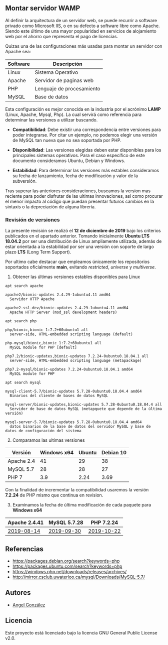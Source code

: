 ## Montar servidor WAMP

Al definir la arquitectura de un servidor web, se puede recurrir a software privado como Microsoft IIS, o 
en su defecto a software libre como Apache. Siendo este último de una mayor popularidad en servicios de
alojamiento web por el ahorro que representa el pago de licencias.

Quizas una de las configuraciones más usadas para montar un servidor con Apache sea:

| Software | Descripción |
| --- | --- |
| Linux | Sistema Operativo |
| Apache | Servidor de paginas web |
| PHP | Lenguaje de procesamiento |
| MySQL | Base de datos |

Esta configuración es mejor conocida en la industria por el acrónimo **LAMP** (Linux, Apache, Mysql, Php).
La cual servirá como referencia para determinar las versiones a utilizar buscando.

* **Compatibilidad**: Debe existir una correspondencia entre versiones para poder integrarse. 
Por citar un ejemplo, no podemos elegir una versión de MySQL tan nueva que no sea soportada por PHP.

* **Disponibilidad**: Las versiones elegidas deben estar disponibles para los principales sistemas operativos.
Para el caso específico de este documento consideramos Ubuntu, Debian y Windows.

* **Estabilidad**: Para determinar las versiones más estables consideramos su fecha de lanzamiento, fecha de modificación y
valor de la subversión.

Tras superar las anteriores consideraciones, buscamos la version mas reciente para poder disfrutar de las ultimas innovaciones, 
así como procurar el menor impacto al código que puedan presentar futuros cambios en la sintaxis o la depreciación de 
alguna librería.

### Revisión de versiones

La presente revisión se realizó el **12 de diciembre de 2019** bajo los criterios publicados en el apartado anterior.
Tomando inicialmente **Ubuntu LTS 18.04.2** por ser una distribución de Linux ampliamente utilizada, además de estar
orientada a la estabilidad por ser una versión con soporte de largo plazo **LTS** (Long Term Support).

Por ultimo cabe destacar que empleamos únicamente los repositorios soportados oficialmente **main**, evitando *restricted*, 
*universe* y *multiverse*.

1. Obtener las últimas versiones estables disponibles para Linux

```
apt search apache

apache2/bionic-updates 2.4.29-1ubuntu4.11 amd64
  Servidor HTTP Apache

apache2-ssl-dev/bionic-updates 2.4.29-1ubuntu4.11 amd64
  Apache HTTP Server (mod_ssl development headers)

apt search php

php/bionic,bionic 1:7.2+60ubuntu1 all
  server-side, HTML-embedded scripting language (default)

php-mysql/bionic,bionic 1:7.2+60ubuntu1 all
  MySQL module for PHP [default]

php7.2/bionic-updates,bionic-updates 7.2.24-0ubuntu0.18.04.1 all
  server-side, HTML-embedded scripting language (metapackage)

php7.2-mysql/bionic-updates 7.2.24-0ubuntu0.18.04.1 amd64
  MySQL module for PHP

apt search mysql

mysql-client-5.7/bionic-updates 5.7.28-0ubuntu0.18.04.4 amd64
  Binarios del cliente de bases de datos MySQL

mysql-server/bionic-updates,bionic-updates 5.7.28-0ubuntu0.18.04.4 all
  Servidor de base de datos MySQL (metapquete que depende de la última versión)

mysql-server-5.7/bionic-updates 5.7.28-0ubuntu0.18.04.4 amd64
  datos binarios de la base de datos del servidor MySQL y base de datos de configuración del sistema
```
2. Comparamos las ultimas versiones

| Versión | Windows x64 | Ubuntu | Debian 10 |
| --- | --- | --- | --- |
| Apache 2.4 | 41 | 29 | 38 |
| MySQL 5.7 | 28 | 28 | 27 |
| PHP 7 | 3.9 | 2.24 | 3.69 |

Con la finalidad de incrementar la compatibilidad usaremos la versión **7.2.24** de PHP mismo que continua en revision.

3. Examinamos la fecha de última modificación de cada paquete para **Windows x64**

| Apache 2.4.41 | MySQL 5.7.28 | PHP 7.2.24 |
| --- | --- | --- |
| [2019-08-14](https://www.apachelounge.com/download/VS16/binaries/httpd-2.4.41-win64-VS16.zip) | [2019-09-30](http://mirror.csclub.uwaterloo.ca/mysql/Downloads/MySQL-5.7/mysql-5.7.28-winx64.zip) | [2019-10-22](https://windows.php.net/downloads/releases/archives/php-7.2.24-Win32-VC15-x64.zip) |

## Referencias

* https://packages.debian.org/search?keywords=php
* https://packages.ubuntu.com/search?keywords=php
* https://windows.php.net/downloads/releases/archives/
* http://mirror.csclub.uwaterloo.ca/mysql/Downloads/MySQL-5.7/

## Autores

* [Angel González](https://github.com/mgrc45)

## Licencia

Este proyecto está licenciado bajo la licencia GNU General Public License v2.0.
